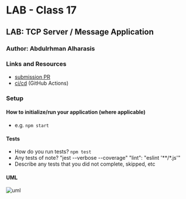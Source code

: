 # LAB - Class 17

## LAB: TCP Server / Message Application

### Author: Abdulrhman Alharasis
### Links and Resources

- [submission PR](https://github.com/401-advanced-javascript-Dante/lab16/pull/2)
- [ci/cd](https://github.com/401-advanced-javascript-Dante/lab16/actions/runs/37729539) (GitHub Actions)

### Setup

#### How to initialize/run your application (where applicable)

- e.g. `npm start`

#### Tests

- How do you run tests?
`npm test`
- Any tests of note?
    "jest --verbose --coverage"
    "lint": "eslint '**/*.js'"
- Describe any tests that you did not complete, skipped, etc

#### UML

![uml](https://i.ibb.co/n6CJZs6/events.jpg)


